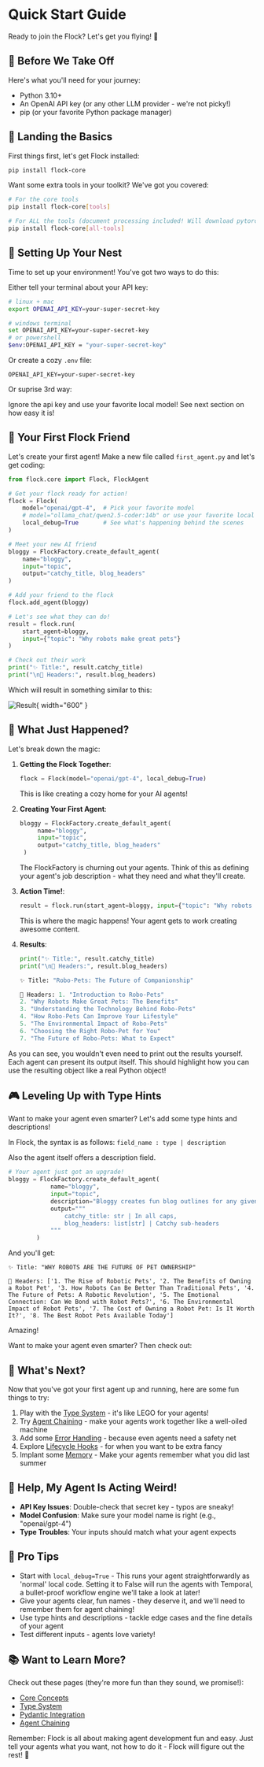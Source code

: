 # Quick Start Guide

Ready to join the Flock? Let's get you flying! 🐤

## 🚀 Before We Take Off 

Here's what you'll need for your journey:

- Python 3.10+ 
- An OpenAI API key (or any other LLM provider - we're not picky!)
- pip (or your favorite Python package manager)

## 🛬 Landing the Basics 

First things first, let's get Flock installed:

```bash
pip install flock-core
```

Want some extra tools in your toolkit? We've got you covered:

```bash
# For the core tools
pip install flock-core[tools]

# For ALL the tools (document processing included! Will download pytorch!)
pip install flock-core[all-tools]
```

## 🪹 Setting Up Your Nest 

Time to set up your environment! You've got two ways to do this:

Either tell your terminal about your API key:
```bash
# linux + mac
export OPENAI_API_KEY=your-super-secret-key

# windows terminal
set OPENAI_API_KEY=your-super-secret-key
# or powershell
$env:OPENAI_API_KEY = "your-super-secret-key"

```

Or create a cozy `.env` file:
```plaintext
OPENAI_API_KEY=your-super-secret-key
```

Or suprise 3rd way:

Ignore the api key and use your favorite local model! See next section on how easy it is!

## 🐥 Your First Flock Friend 

Let's create your first agent! Make a new file called `first_agent.py` and let's get coding:

```python
from flock.core import Flock, FlockAgent

# Get your flock ready for action!
flock = Flock(
    model="openai/gpt-4",  # Pick your favorite model
    # model="ollama_chat/qwen2.5-coder:14b" or use your favorite local model!
    local_debug=True       # See what's happening behind the scenes
)

# Meet your new AI friend
bloggy = FlockFactory.create_default_agent(
    name="bloggy",
    input="topic",
    output="catchy_title, blog_headers"
)

# Add your friend to the flock
flock.add_agent(bloggy)

# Let's see what they can do!
result = flock.run(
    start_agent=bloggy,
    input={"topic": "Why robots make great pets"}
)

# Check out their work
print("✨ Title:", result.catchy_title)
print("\n📝 Headers:", result.blog_headers)
```

Which will result in something similar to this:

![Result](./../assets/images/getting-started/first_agent_00.png){ width="600" }



## 🤔 What Just Happened? 

Let's break down the magic:

1. **Getting the Flock Together**:
   ```python
   flock = Flock(model="openai/gpt-4", local_debug=True)
   ```
   This is like creating a cozy home for your AI agents!

2. **Creating Your First Agent**:
   ```python
   bloggy = FlockFactory.create_default_agent(
        name="bloggy",
        input="topic",
        output="catchy_title, blog_headers"
    )
   ```
   The FlockFactory is churning out your agents.
   Think of this as defining your agent's job description - what they need and what they'll create.

3. **Action Time!**:
   ```python
   result = flock.run(start_agent=bloggy, input={"topic": "Why robots make great pets"})
   ```
   This is where the magic happens! Your agent gets to work creating awesome content.

4. **Results**:
    ```python
    print("✨ Title:", result.catchy_title)
    print("\n📝 Headers:", result.blog_headers)

    ✨ Title: "Robo-Pets: The Future of Companionship"

    📝 Headers: 1. "Introduction to Robo-Pets"
    2. "Why Robots Make Great Pets: The Benefits"
    3. "Understanding the Technology Behind Robo-Pets"
    4. "How Robo-Pets Can Improve Your Lifestyle"
    5. "The Environmental Impact of Robo-Pets"
    6. "Choosing the Right Robo-Pet for You"
    7. "The Future of Robo-Pets: What to Expect"
    ```

As you can see, you wouldn't even need to print out the results yourself. Each agent can present its output itself.
This should highlight how you can use the resulting object like a real Python object!

## 🎮 Leveling Up with Type Hints 

Want to make your agent even smarter? Let's add some type hints and descriptions!

In Flock, the syntax is as follows: `field_name : type | description`

Also the agent itself offers a description field.

```python
# Your agent just got an upgrade!
bloggy = FlockFactory.create_default_agent(
            name="bloggy",
            input="topic",
            description="Bloggy creates fun blog outlines for any given topic",
            output="""
                catchy_title: str | In all caps, 
                blog_headers: list[str] | Catchy sub-headers
            """
        )
```

And you'll get:

```
✨ Title: "WHY ROBOTS ARE THE FUTURE OF PET OWNERSHIP"

📝 Headers: ['1. The Rise of Robotic Pets', '2. The Benefits of Owning a Robot Pet', '3. How Robots Can Be Better Than Traditional Pets', '4. The Future of Pets: A Robotic Revolution', '5. The Emotional Connection: Can We Bond with Robot Pets?', '6. The Environmental Impact of Robot Pets', '7. The Cost of Owning a Robot Pet: Is It Worth It?', '8. The Best Robot Pets Available Today']
```

Amazing!

Want to make your agent even smarter? Then check out:

## 🎯 What's Next? 

Now that you've got your first agent up and running, here are some fun things to try:

1. Play with the [Type System](../core-concepts/type-system.md) - it's like LEGO for your agents!
2. Try [Agent Chaining](../features/agent-chaining.md) - make your agents work together like a well-oiled machine
3. Add some [Error Handling](../core-concepts/error-handling.md) - because even agents need a safety net
4. Explore [Lifecycle Hooks](../features/lifecycle-hooks.md) - for when you want to be extra fancy
5. Implant some [Memory](../core-concepts/memory.md) - Make your agents remember what you did last summer

## 🔧 Help, My Agent Is Acting Weird!

- **API Key Issues**: Double-check that secret key - typos are sneaky!
- **Model Confusion**: Make sure your model name is right (e.g., "openai/gpt-4")
- **Type Troubles**: Your inputs should match what your agent expects

## 🌟 Pro Tips 

- Start with `local_debug=True` - This runs your agent straightforwardly as 'normal' local code. Setting it to False will run the agents with Temporal, a bullet-proof workflow engine we'll take a look at later!
- Give your agents clear, fun names - they deserve it, and we'll need to remember them for agent chaining!
- Use type hints and descriptions - tackle edge cases and the fine details of your agent
- Test different inputs - agents love variety!

## 📚 Want to Learn More? 

Check out these pages (they're more fun than they sound, we promise!):

- [Core Concepts](../core-concepts/agents.md)
- [Type System](../core-concepts/type-system.md)
- [Pydantic Integration](../features/pydantic.md)
- [Agent Chaining](../features/agent-chaining.md)

Remember: Flock is all about making agent development fun and easy. Just tell your agents what you want, not how to do it - Flock will figure out the rest! 🚀
